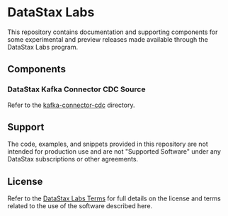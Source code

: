 # DataStax Labs

This repository contains documentation and supporting components for
some experimental and preview releases made available through the
DataStax Labs program.

## Components


### DataStax Kafka Connector CDC Source

Refer to the [kafka-connector-cdc](kafka-connector-cdc) directory.

## Support

The code, examples, and snippets provided in this repository are not
intended for production use and are not "Supported Software" under any
DataStax subscriptions or other agreements.

## License

Refer to the [DataStax Labs Terms][1] for full details on the license
and terms related to the use of the software described here.

[1]: https://www.datastax.com/terms/datastax-labs-terms

